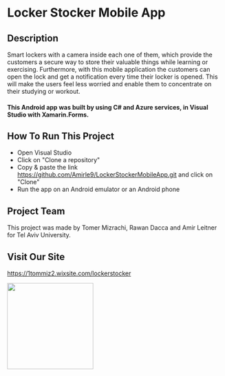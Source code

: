 # Locker Stocker Mobile App



## Description

Smart lockers with a camera inside each one of them, which provide the customers a secure way to store their valuable things while learning or exercising. Furthermore, with this mobile application the customers can open the lock and get a notification every time their locker is opened. This will make the users feel less worried and enable them to concentrate on their studying or workout.

#### This Android app was built by using C# and Azure services, in Visual Studio with Xamarin.Forms.

## How To Run This Project

* Open Visual Studio
* Click on "Clone a repository"
* Copy & paste the link https://github.com/Amirle9/LockerStockerMobileApp.git and click on "Clone"
* Run the app on an Android emulator or an Android phone

## Project Team

This project was made by Tomer Mizrachi, Rawan Dacca and Amir Leitner for Tel Aviv University.

## Visit Our Site
https://1tommiz2.wixsite.com/lockerstocker

<img src="https://user-images.githubusercontent.com/72312417/131371494-592f4142-7763-49b6-adae-5372d2d3a5de.JPG" width="200" />

